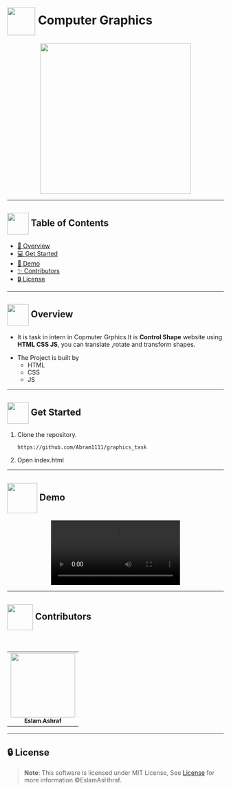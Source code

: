 # <img  align="center" width= 65px  src="https://media.giphy.com/media/xThuWqDu0kUSQMcNHO/giphy.gif"> Computer Graphics

<div align="center">

<img height=350px src="https://media.giphy.com/media/xThuWqDu0kUSQMcNHO/giphy.gif">
<div align="center"  width=10%>

</div>
</div>

<hr style="background-color: #4b4c60"></hr>

## <img align= center width=50px height=50px src="https://user-images.githubusercontent.com/71986226/154075883-2a5679d2-b411-448f-b423-9565babf35aa.gif"> Table of Contents

- <a href ="#about"> 📙 Overview</a>
- <a href ="#Started"> 💻 Get Started</a>
- <a href ="#Video"> 🎥 Demo</a>
- <a href ="#Contributors"> ✨ Contributors</a>
- <a href ="#License"> 🔒 License</a>
<hr style="background-color: #4b4c60"></hr>
<a id = "about"></a>

## <img align="center"  height =50px src="https://user-images.githubusercontent.com/71986226/154076110-1233d7a8-92c2-4d79-82c1-30e278aa518a.gif"> Overview

<ul>
 <li>

It is task in intern in Copmuter Grphics It is **Control Shape** website using **HTML CSS JS**, you can translate ,rotate and transform shapes. </li>

 <li> The Project is built by
 
 <ul>
    <li> HTML </li>
    <li> CSS </li>
    <li> JS </li>
   </ul>
   </li>
</ul>
<hr style="background-color: #4b4c60"></hr>
<a id = "Started"></a>

## <img  align= center width=50px height=50px src="https://c.tenor.com/HgX89Yku5V4AAAAi/to-the-moon.gif"> Get Started

<ol>
<li>Clone the repository.

<br>

```
https://github.com/Abram1111/graphics_task
```

</li>
<li>Open index.html</li>

</ol>

<hr style="background-color: #4b4c60"></hr>
<a id ="Video"></a>

## <img  align= center width= 70px height =70px src="https://img.genial.ly/5f91608064ad990c6ee12237/bd7195a3-a8bb-494b-8a6d-af48dd4deb4b.gif?genial&1643587200063"> Demo

<div  align="center">
<video src="https://user-images.githubusercontent.com/71986226/194441976-c623af31-1958-4c6f-8986-c95627389f8f.mp4">
</video> 
</div>

<hr style="background-color: #4b4c60"></hr>
<a id ="Contributors"></a>

## <img align="center"  height =60px src="https://user-images.githubusercontent.com/63050133/156777293-72a6e681-2582-4a9d-ad92-09d1181d47c7.gif"> Contributors

<br>
<table >
  <tr>
        <td align="center"><a href="https://github.com/MohamedNasser8"><img src="https://avatars.githubusercontent.com/u/71986226?v=4" width="150px;" alt=""/><br /><sub><b>Eslam Ashraf</b></sub></a><br /></td>
  </tr>
</table>

<hr style="background-color: #4b4c60"></hr>

<a id ="License"></a>

## 🔒 License

> **Note**: This software is licensed under MIT License, See [License](https://github.com/EslamAsHhraf/Udemy/blob/main/LICENSE) for more information ©EslamAsHhraf.
